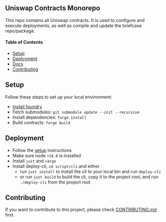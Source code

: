 ## Uniswap Contracts Monorepo

This repo contains all Uniswap contracts. It is used to configure and execute deployments, as well as compile and update the briefcase repo/package.

#### Table of Contents

- [Setup](#setup)
- [Deployment](#deployment)
- [Docs](#docs)
- [Contributing](#contributing)

## Setup

Follow these steps to set up your local environment:

- [Install foundry](https://book.getfoundry.sh/getting-started/installation)
- Fetch submodules: `git submodule update --init --recursive`
- Install dependencies: `forge install`
- Build contracts: `forge build`

## Deployment

- Follow the [setup](#setup) instructions
- Make sure node `>18.0` is installed
- Install `just` and `cargo`
- Install deploy-cli, `cd script/cli` and either
  - run `just install` to install the cli to your local bin and run `deploy-cli`
  - or run `just build` to build the cli, copy it to the project root, and run `./deploy-cli` from the project root

## Contributing

If you want to contribute to this project, please check [CONTRIBUTING.md](CONTRIBUTING.md) first.
